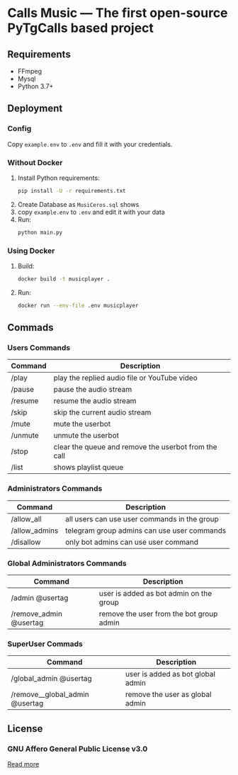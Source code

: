 # Calls Music — The first open-source PyTgCalls based project

## Requirements

- FFmpeg
- Mysql
- Python 3.7+

## Deployment

### Config

Copy `example.env` to `.env` and fill it with your credentials.

### Without Docker

1. Install Python requirements:
   ```bash
   pip install -U -r requirements.txt
   ```
2. Create Database as ```MusiCeros.sql``` shows
3. copy ```example.env``` to ```.env``` and edit it with your data
4. Run:
   ```bash
   python main.py
   ```

### Using Docker

1. Build:
   ```bash
   docker build -t musicplayer .
   ```
2. Run:
   ```bash
   docker run --env-file .env musicplayer
   ```

## Commads
### Users Commands
| Command | Description                                          |
| ------- | ---------------------------------------------------- |
| /play   | play the replied audio file or YouTube video         |
| /pause  | pause the audio stream                               |
| /resume | resume the audio stream                              |
| /skip   | skip the current audio stream                        |
| /mute   | mute the userbot                                     |
| /unmute | unmute the userbot                                   |
| /stop   | clear the queue and remove the userbot from the call |
| /list   | shows playlist queue                                 |
### Administrators Commands
| Command       | Description                                   |
| ------------- | --------------------------------------------- |
| /allow_all    | all users can use user commands in the group  |
| /allow_admins | telegram group admins can use user commands   |
| /disallow     | only bot admins can use user command          |
### Global Administrators Commands
| Command                | Description                             |
| ---------------------- | --------------------------------------- |
| /admin @usertag        | user is added as bot admin on the group |
| /remove_admin @usertag | remove the user from the bot group admin|
### SuperUser Commads
| Command                        | Description                      |
| ------------------------------ | -------------------------------- |
| /global_admin @usertag         | user is added as bot global admin|
| /remove__global_admin @usertag | remove the user as global admin  |

## License

### GNU Affero General Public License v3.0
[Read more](http://www.gnu.org/licenses/#AGPL)
